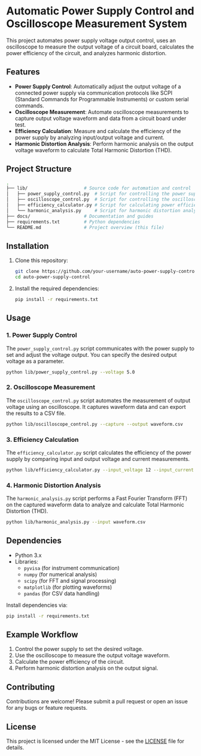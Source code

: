 # Automatic Power Supply Control and Oscilloscope Measurement System

This project automates power supply voltage output control, uses an oscilloscope to measure the output voltage of a circuit board, calculates the power efficiency of the circuit, and analyzes harmonic distortion.

## Features

- **Power Supply Control**: Automatically adjust the output voltage of a connected power supply via communication protocols like SCPI (Standard Commands for Programmable Instruments) or custom serial commands.
- **Oscilloscope Measurement**: Automate oscilloscope measurements to capture output voltage waveform and data from a circuit board under test.
- **Efficiency Calculation**: Measure and calculate the efficiency of the power supply by analyzing input/output voltage and current.
- **Harmonic Distortion Analysis**: Perform harmonic analysis on the output voltage waveform to calculate Total Harmonic Distortion (THD).

## Project Structure

```bash
.
├── lib/                     # Source code for automation and control
│   ├── power_supply_control.py  # Script for controlling the power supply
│   ├── oscilloscope_control.py  # Script for controlling the oscilloscope
│   ├── efficiency_calculator.py # Script for calculating power efficiency
│   └── harmonic_analysis.py     # Script for harmonic distortion analysis
├── docs/                    # Documentation and guides
├── requirements.txt         # Python dependencies
└── README.md                # Project overview (this file)
```

## Installation

1. Clone this repository:
    ```bash
    git clone https://github.com/your-username/auto-power-supply-control.git
    cd auto-power-supply-control
    ```

2. Install the required dependencies:
    ```bash
    pip install -r requirements.txt
    ```

## Usage

### 1. Power Supply Control

The `power_supply_control.py` script communicates with the power supply to set and adjust the voltage output. You can specify the desired output voltage as a parameter.

```bash
python lib/power_supply_control.py --voltage 5.0
```

### 2. Oscilloscope Measurement

The `oscilloscope_control.py` script automates the measurement of output voltage using an oscilloscope. It captures waveform data and can export the results to a CSV file.

```bash
python lib/oscilloscope_control.py --capture --output waveform.csv
```

### 3. Efficiency Calculation

The `efficiency_calculator.py` script calculates the efficiency of the power supply by comparing input and output voltage and current measurements.

```bash
python lib/efficiency_calculator.py --input_voltage 12 --input_current 2 --output_voltage 5 --output_current 1
```

### 4. Harmonic Distortion Analysis

The `harmonic_analysis.py` script performs a Fast Fourier Transform (FFT) on the captured waveform data to analyze and calculate Total Harmonic Distortion (THD).

```bash
python lib/harmonic_analysis.py --input waveform.csv
```

## Dependencies

- Python 3.x
- Libraries:
    - `pyvisa` (for instrument communication)
    - `numpy` (for numerical analysis)
    - `scipy` (for FFT and signal processing)
    - `matplotlib` (for plotting waveforms)
    - `pandas` (for CSV data handling)

Install dependencies via:
```bash
pip install -r requirements.txt
```

## Example Workflow

1. Control the power supply to set the desired voltage.
2. Use the oscilloscope to measure the output voltage waveform.
3. Calculate the power efficiency of the circuit.
4. Perform harmonic distortion analysis on the output signal.

## Contributing

Contributions are welcome! Please submit a pull request or open an issue for any bugs or feature requests.

## License

This project is licensed under the MIT License - see the [LICENSE](LICENSE) file for details.

